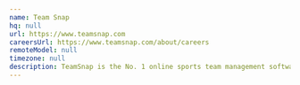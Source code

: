 ```yaml
---
name: Team Snap
hq: null
url: https://www.teamsnap.com
careersUrl: https://www.teamsnap.com/about/careers
remoteModel: null
timezone: null
description: TeamSnap is the No. 1 online sports team management software. 80% remote employees.
---
```

